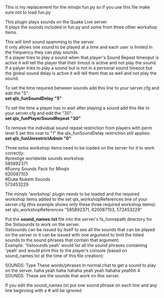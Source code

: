 This is my replacement for the minqlx fun.py so if you use this file make sure not to load fun.py

This plugin plays sounds on the Quake Live server<br>
It plays the sounds included in fun.py and some from three other workshop items.<br>

This will limit sound spamming to the server.<br>
It only allows one sound to be played at a time and each user is limited in the frequency they can play sounds.<br>
If a player tries to play a sound when that player's Sound Repeat timeoput is active it will tell the player that their timout is active and not play the sound. If a palyer tries to play a sound but is not in a personal sound timeout but the global sound delay is active it will tell them that as well and not play the sound.


To set the time required between sounds add this line to your server.cfg and edit the "5":<br>
<b>set qlx_funSoundDelay "5"</b>

To set the time a player has to wait after playing a sound add this like to your server.cfg and edit the "30":<br>
<b>set qlx_funPlayerSoundRepeat "30"</b>

To remove the individual sound repeat restriction from players with perm level 5 set this cvar to "1" the qlx_funSoundDelay restriction still applies:<br>
<b>set qlx_funUnrestrictAdmin "0"</b>


Three extra workshop items need to be loaded on the server for it to work correctly:<br>
#prestige worldwide sounds workshop<br>
585892371<br>
#Funny Sounds Pack for Minqlx<br>
620087103<br>
#Duke Nukem Sounds<br>
572453229<br>

The minqlx 'workshop' plugin needs to be loaded and the required workshop
 items added to the set qlx_workshopReferences line of your server.cfg
  (this example shows only these three required workshop items):
set qlx_workshopReferences "585892371, 620087103, 572453229"

Put the <b>sound_names.txt</b> file into the server's fs_homepath directory for
the !listsounds to work on the server.<br>
!listsounds can be issued by itself to see all the sounds that can be played on the server
or it can be issued with one argument to limit the listed sounds to the sound phrases that contain that argument.<br>
Example: '!listsounds yeah' would list all the sound phrases containing 'yeah'
 and would print this to the player's console (based on sound_names.txt at the time of this file creation):

SOUNDS: Type These words/phrases in normal chat to get a sound to play on the server.
haha yeah haha    hahaha yeah    yeah hahaha    yeahhh
4 SOUNDS: These are the sounds that work on this server.

If you edit the sound_names.txt put one sound phrase on each line and any line beginning with a # will be ignored
